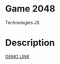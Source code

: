 # Game 2048
Technologies JS

# Description
[DEMO LINK](https://Pavlo-Khashchevskyi.github.io/js_2048_game/)
